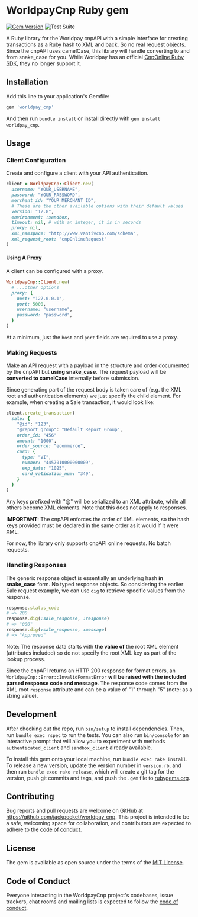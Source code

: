 # WorldpayCnp Ruby gem

[![Gem Version](https://badge.fury.io/rb/worldpay_cnp.svg)][gem]
![Test Suite](https://github.com/jackpocket/worldpay-cnp/workflows/Test%20Suite/badge.svg)

A Ruby library for the Worldpay cnpAPI with a simple interface for creating transactions as a Ruby hash to XML and back. So no real request objects. Since the cnpAPI uses camelCase, this library will handle converting to and from snake_case for you. While Worldpay has an official [CnpOnline Ruby SDK](https://github.com/Vantiv/cnp-sdk-for-ruby), they no longer support it.

## Installation

Add this line to your application's Gemfile:

```ruby
gem 'worldpay_cnp'
```

And then run `bundle install` or install directly with `gem install worldpay_cnp`.

## Usage

### Client Configuration

Create and configure a client with your API authentication.

```ruby
client = WorldpayCnp::Client.new(
  username: "YOUR_USERNAME",
  password: "YOUR_PASSWORD",
  merchant_id: "YOUR_MERCHANT_ID",
  # These are the other available options with their default values
  version: "12.8",
  environment: :sandbox,
  timeout: nil, # with an integer, it is in seconds
  proxy: nil,
  xml_namspace: "http://www.vantivcnp.com/schema",
  xml_request_root: "cnpOnlineRequest"
)
```

#### Using A Proxy

A client can be configured with a proxy.

```ruby
WorldpayCnp::Client.new(
  # ...other options
  proxy: {
    host: "127.0.0.1",
    port: 5000,
    username: "username",
    password: "password",
  }
)
```

At a minimum, just the `host` and `port` fields are required to use a proxy.

### Making Requests

Make an API request with a payload in the structure and order documented by the cnpAPI but **using snake_case**. The request payload will be **converted to camelCase** internally before submission.

Since generating part of the request body is taken care of (e.g. the XML root and authentication elements) we just specify the child element. For example, when creating a Sale transaction, it would look like:

```ruby
client.create_transaction(
  sale: {
    "@id": "123",
    "@report_group": "Default Report Group",
    order_id: "456"
    amount: "1000",
    order_source: "ecommerce",
    card: {
      type: "VI",
      number: "4457010000000009",
      exp_date: "1025",
      card_validation_num: "349",
    }
  }
)
```

Any keys prefixed with "@" will be serialized to an XML attribute, while all others become XML elements. Note that this does not apply to responses.

**IMPORTANT**: The cnpAPI enforces the order of XML elements, so the hash keys provided must be declared in the same order as it would if it were XML.

For now, the library only supports cnpAPI online requests. No batch requests.

### Handling Responses

The generic response object is essentially an underlying hash **in snake_case** form. No typed response objects. So considering the earlier Sale request example, we can use `dig` to retrieve specific values from the response.

```ruby
response.status_code
# => 200
response.dig(:sale_response, :response)
# => "000"
response.dig(:sale_response, :message)
# => "Approved"
```

Note: The response data starts with **the value of** the root XML element (attributes included) so do not specify the root XML key as part of the lookup process.

Since the cnpAPI returns an HTTP 200 response for format errors, an `WorldpayCnp::Error::InvalidFormatError` **will be raised with the included parsed response code and message**. The response code comes from the XML root `response` attribute and can be a value of "1" through "5" (note: as a string value).

## Development

After checking out the repo, run `bin/setup` to install dependencies. Then, run `bundle exec rspec` to run the tests. You can also run `bin/console` for an interactive prompt that will allow you to experiment with methods `authenticated_client` and `sandbox_client` already available.

To install this gem onto your local machine, run `bundle exec rake install`. To release a new version, update the version number in `version.rb`, and then run `bundle exec rake release`, which will create a git tag for the version, push git commits and tags, and push the `.gem` file to [rubygems.org](https://rubygems.org).

## Contributing

Bug reports and pull requests are welcome on GitHub at https://github.com/jackpocket/worldpay_cnp. This project is intended to be a safe, welcoming space for collaboration, and contributors are expected to adhere to the [code of conduct](https://github.com/jackpocket/worldpay_cnp/blob/master/CODE_OF_CONDUCT.md).

## License

The gem is available as open source under the terms of the [MIT License](https://opensource.org/licenses/MIT).

## Code of Conduct

Everyone interacting in the WorldpayCnp project's codebases, issue trackers, chat rooms and mailing lists is expected to follow the [code of conduct](https://github.com/jackpocket/worldpay_cnp/blob/master/CODE_OF_CONDUCT.md).

[gem]: https://rubygems.org/gems/worldpay_cnp
